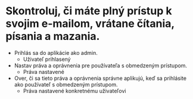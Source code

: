 # Skontroluj, či máte plný prístup k svojim e-mailom, vrátane čítania, písania a mazania.
- Prihlás sa do aplikácie ako admin.
  - Uživateľ prihlasený
- Nastav práva a oprávnenia pre používateľa s obmedzeným prístupom.
  - Práva nastavené
- Over, či sa tieto práva a oprávnenia správne aplikujú, keď sa prihlásite ako používateľ s obmedzeným prístupom.
  - Práva nastavené konkretnému uživateľovi 